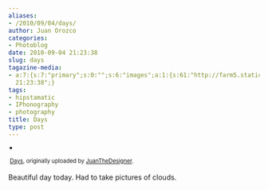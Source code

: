 ```yaml
---
aliases:
- /2010/09/04/days/
author: Juan Orozco
categories:
- Photoblog
date: 2010-09-04 21:23:38
slug: days
tagazine-media:
- a:7:{s:7:"primary";s:0:"";s:6:"images";a:1:{s:61:"http://farm5.static.flickr.com/4109/4958040088_42d70317b8.jpg";a:6:{s:8:"file_url";s:61:"http://farm5.static.flickr.com/4109/4958040088_42d70317b8.jpg";s:5:"width";s:1:"1";s:6:"height";s:1:"1";s:4:"type";s:5:"image";s:4:"area";s:1:"1";s:9:"file_path";s:0:"";}}s:6:"videos";a:0:{}s:11:"image_count";s:1:"1";s:6:"author";s:7:"8033531";s:7:"blog_id";s:8:"17975075";s:9:"mod_stamp";s:19:"2010-09-04
  21:23:38";}
tags:
- hipstamatic
- IPhonography
- photography
title: Days
type: post
---
```


<div style="text-align:left;padding:3px;">
  <a href="http://www.flickr.com/photos/juanthedesigner/4958040088/" title="photo sharing"><img src="https://i1.wp.com/farm5.static.flickr.com/4109/4958040088_42d70317b8.jpg?w=580" style="border:solid 2px #000000;" alt="" data-recalc-dims="1" /></a><br /> <br /> <span style="font-size:.8em;margin-top:0;"><a href="http://www.flickr.com/photos/juanthedesigner/4958040088/">Days</a>, originally uploaded by <a href="http://www.flickr.com/people/juanthedesigner/">JuanTheDesigner</a>.</span>
</div>

Beautiful day today. Had to take pictures of clouds.